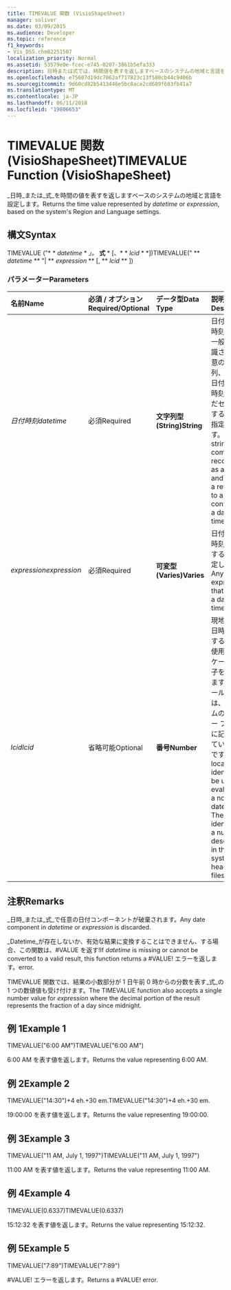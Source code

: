 ```yaml
---
title: TIMEVALUE 関数 (VisioShapeSheet)
manager: soliver
ms.date: 03/09/2015
ms.audience: Developer
ms.topic: reference
f1_keywords:
- Vis_DSS.chm82251507
localization_priority: Normal
ms.assetid: 53579e0e-fcec-e745-0207-3861b5efa333
description: 日時または式では、時間値を表すを返しますベースのシステムの地域と言語を設定します。
ms.openlocfilehash: e75607d19dc7062af717823c13f580cb44c9406b
ms.sourcegitcommit: 9d60cd82b5413446e5bc8ace2cd689f683fb41a7
ms.translationtype: MT
ms.contentlocale: ja-JP
ms.lasthandoff: 06/11/2018
ms.locfileid: "19806653"
---
```

# <a name="timevalue-function-visioshapesheet"></a><span data-ttu-id="61625-103">TIMEVALUE 関数 (VisioShapeSheet)</span><span class="sxs-lookup"><span data-stu-id="61625-103">TIMEVALUE Function (VisioShapeSheet)</span></span>

<span data-ttu-id="61625-104">_日時_または_式_を時間の値を表すを返しますベースのシステムの地域と言語を設定します。</span><span class="sxs-lookup"><span data-stu-id="61625-104">Returns the time value represented by  _datetime_ or  _expression_, based on the system's Region and Language settings.</span></span>
  
## <a name="syntax"></a><span data-ttu-id="61625-105">構文</span><span class="sxs-lookup"><span data-stu-id="61625-105">Syntax</span></span>

<span data-ttu-id="61625-106">TIMEVALUE ("* * *datetime* * *」。* **式** * [、* * *lcid* * *])</span><span class="sxs-lookup"><span data-stu-id="61625-106">TIMEVALUE(" ** *datetime* ** "| ** *expression* ** [, ** *lcid* ** ])</span></span> 
  
### <a name="parameters"></a><span data-ttu-id="61625-107">パラメーター</span><span class="sxs-lookup"><span data-stu-id="61625-107">Parameters</span></span>

|<span data-ttu-id="61625-108">**名前**</span><span class="sxs-lookup"><span data-stu-id="61625-108">**Name**</span></span>|<span data-ttu-id="61625-109">**必須 / オプション**</span><span class="sxs-lookup"><span data-stu-id="61625-109">**Required/Optional**</span></span>|<span data-ttu-id="61625-110">**データ型**</span><span class="sxs-lookup"><span data-stu-id="61625-110">**Data Type**</span></span>|<span data-ttu-id="61625-111">**説明**</span><span class="sxs-lookup"><span data-stu-id="61625-111">**Description**</span></span>|
|:-----|:-----|:-----|:-----|
| <span data-ttu-id="61625-112">_日付時刻_</span><span class="sxs-lookup"><span data-stu-id="61625-112">_datetime_</span></span> <br/> |<span data-ttu-id="61625-113">必須</span><span class="sxs-lookup"><span data-stu-id="61625-113">Required</span></span>  <br/> |<span data-ttu-id="61625-114">**文字列型 (String)**</span><span class="sxs-lookup"><span data-stu-id="61625-114">**String**</span></span> <br/> | <span data-ttu-id="61625-115">日付および時刻として一般的に認識される任意の文字列、または日付および時刻を含んだセルに対する参照を指定します。</span><span class="sxs-lookup"><span data-stu-id="61625-115">Any string commonly recognized as a date and time or a reference to a cell containing a date and time.</span></span>  <br/> |
| <span data-ttu-id="61625-116">_expression_</span><span class="sxs-lookup"><span data-stu-id="61625-116">_expression_</span></span> <br/> |<span data-ttu-id="61625-117">必須</span><span class="sxs-lookup"><span data-stu-id="61625-117">Required</span></span>  <br/> |<span data-ttu-id="61625-118">**可変型 (Varies)**</span><span class="sxs-lookup"><span data-stu-id="61625-118">**Varies**</span></span> <br/> | <span data-ttu-id="61625-119">日付および時刻を算出する式を指定します。</span><span class="sxs-lookup"><span data-stu-id="61625-119">Any expression that yields a date and time.</span></span>  <br/> |
| <span data-ttu-id="61625-120">_lcid_</span><span class="sxs-lookup"><span data-stu-id="61625-120">_lcid_</span></span> <br/> |<span data-ttu-id="61625-121">省略可能</span><span class="sxs-lookup"><span data-stu-id="61625-121">Optional</span></span>  <br/> |<span data-ttu-id="61625-122">**番号**</span><span class="sxs-lookup"><span data-stu-id="61625-122">**Number**</span></span> <br/> |<span data-ttu-id="61625-p101">現地以外の日時を計算するときに使用するロケール識別子を指定します。ロケール識別子は、システムのヘッダー ファイルに記述されている数字です。</span><span class="sxs-lookup"><span data-stu-id="61625-p101">The locale identifier to be used in evaluating a nonlocal datetime. The locale identifier is a number described in the system header files.</span></span>  <br/> |
   
## <a name="remarks"></a><span data-ttu-id="61625-125">注釈</span><span class="sxs-lookup"><span data-stu-id="61625-125">Remarks</span></span>

<span data-ttu-id="61625-126">_日時_または_式_で任意の日付コンポーネントが破棄されます。</span><span class="sxs-lookup"><span data-stu-id="61625-126">Any date component in  _datetime_ or  _expression_ is discarded.</span></span> 
  
<span data-ttu-id="61625-127">_Datetime_が存在しないか、有効な結果に変換することはできません、する場合、この関数は、#VALUE を返す!</span><span class="sxs-lookup"><span data-stu-id="61625-127">If  _datetime_ is missing or cannot be converted to a valid result, this function returns a #VALUE!</span></span> <span data-ttu-id="61625-128">エラーを返します。</span><span class="sxs-lookup"><span data-stu-id="61625-128">error.</span></span> 
  
<span data-ttu-id="61625-129">TIMEVALUE 関数では、結果の小数部分が 1 日午前 0 時からの分数を表す_式_の 1 つの数値値も受け付けます。</span><span class="sxs-lookup"><span data-stu-id="61625-129">The TIMEVALUE function also accepts a single number value for  _expression_ where the decimal portion of the result represents the fraction of a day since midnight.</span></span> 
  
## <a name="example-1"></a><span data-ttu-id="61625-130">例 1</span><span class="sxs-lookup"><span data-stu-id="61625-130">Example 1</span></span>

<span data-ttu-id="61625-131">TIMEVALUE("6:00 AM")</span><span class="sxs-lookup"><span data-stu-id="61625-131">TIMEVALUE("6:00 AM")</span></span>
  
<span data-ttu-id="61625-132">6:00 AM を表す値を返します。</span><span class="sxs-lookup"><span data-stu-id="61625-132">Returns the value representing 6:00 AM.</span></span>
  
## <a name="example-2"></a><span data-ttu-id="61625-133">例 2</span><span class="sxs-lookup"><span data-stu-id="61625-133">Example 2</span></span>

<span data-ttu-id="61625-134">TIMEVALUE("14:30")+4 eh.+30 em.</span><span class="sxs-lookup"><span data-stu-id="61625-134">TIMEVALUE("14:30")+4 eh.+30 em.</span></span>
  
<span data-ttu-id="61625-135">19:00:00 を表す値を返します。</span><span class="sxs-lookup"><span data-stu-id="61625-135">Returns the value representing 19:00:00.</span></span>
  
## <a name="example-3"></a><span data-ttu-id="61625-136">例 3</span><span class="sxs-lookup"><span data-stu-id="61625-136">Example 3</span></span>

<span data-ttu-id="61625-137">TIMEVALUE("11 AM, July 1, 1997")</span><span class="sxs-lookup"><span data-stu-id="61625-137">TIMEVALUE("11 AM, July 1, 1997")</span></span>
  
<span data-ttu-id="61625-138">11:00 AM を表す値を返します。</span><span class="sxs-lookup"><span data-stu-id="61625-138">Returns the value representing 11:00 AM.</span></span>
  
## <a name="example-4"></a><span data-ttu-id="61625-139">例 4</span><span class="sxs-lookup"><span data-stu-id="61625-139">Example 4</span></span>

<span data-ttu-id="61625-140">TIMEVALUE(0.6337)</span><span class="sxs-lookup"><span data-stu-id="61625-140">TIMEVALUE(0.6337)</span></span>
  
<span data-ttu-id="61625-141">15:12:32 を表す値を返します。</span><span class="sxs-lookup"><span data-stu-id="61625-141">Returns the value representing 15:12:32.</span></span>
  
## <a name="example-5"></a><span data-ttu-id="61625-142">例 5</span><span class="sxs-lookup"><span data-stu-id="61625-142">Example 5</span></span>

<span data-ttu-id="61625-143">TIMEVALUE("7:89")</span><span class="sxs-lookup"><span data-stu-id="61625-143">TIMEVALUE("7:89")</span></span>
  
<span data-ttu-id="61625-p103">#VALUE! エラーを返します。</span><span class="sxs-lookup"><span data-stu-id="61625-p103">Returns a #VALUE! error.</span></span>
  

